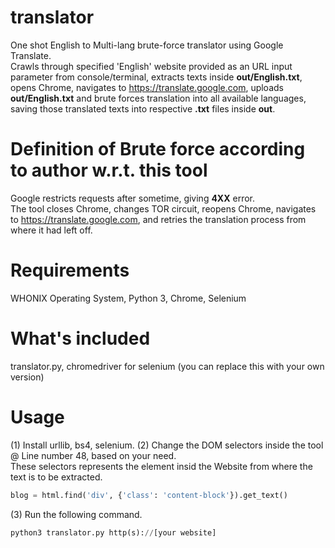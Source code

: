 # translator
One shot English to Multi-lang brute-force translator using Google Translate.  
Crawls through specified 'English' website provided as an URL input parameter from console/terminal, extracts texts inside **out/English.txt**, opens Chrome, navigates to https://translate.google.com, uploads **out/English.txt** and brute forces translation into all available languages, saving those translated texts into respective **.txt** files inside **out**.
# Definition of Brute force according to author w.r.t. this tool
Google restricts requests after sometime, giving **4XX** error.  
The tool closes Chrome, changes TOR circuit, reopens Chrome, navigates to https://translate.google.com, and retries the translation process from where it had left off.
# Requirements
WHONIX Operating System, Python 3, Chrome, Selenium
# What's included
translator.py, chromedriver for selenium (you can replace this with your own version)
# Usage
(1) Install urllib, bs4, selenium. 
(2) Change the DOM selectors inside the tool @ Line number 48, based on your need.  
These selectors represents the element insid the Website from where the text is to be extracted.
```python
blog = html.find('div', {'class': 'content-block'}).get_text()
```
(3) Run the following command.
```python
python3 translator.py http(s)://[your website]
```
